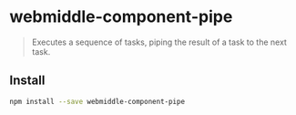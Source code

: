 # webmiddle-component-pipe 

> Executes a sequence of tasks, piping the result of a task to the next task.

## Install

```bash
npm install --save webmiddle-component-pipe
```
